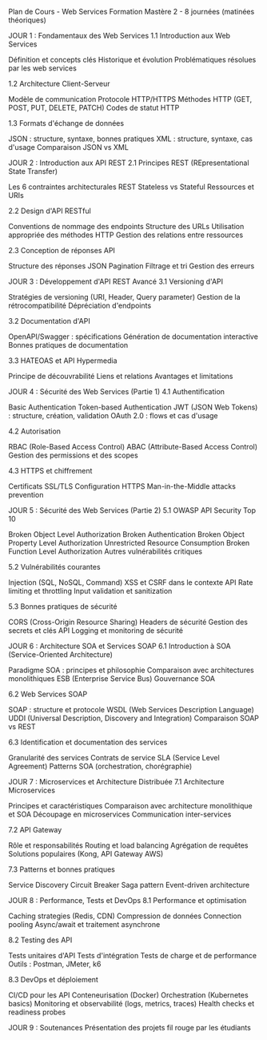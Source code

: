 Plan de Cours - Web Services
Formation Mastère 2 - 8 journées (matinées théoriques)

JOUR 1 : Fondamentaux des Web Services
1.1 Introduction aux Web Services

Définition et concepts clés
Historique et évolution
Problématiques résolues par les web services

1.2 Architecture Client-Serveur

Modèle de communication
Protocole HTTP/HTTPS
Méthodes HTTP (GET, POST, PUT, DELETE, PATCH)
Codes de statut HTTP

1.3 Formats d'échange de données

JSON : structure, syntaxe, bonnes pratiques
XML : structure, syntaxe, cas d'usage
Comparaison JSON vs XML


JOUR 2 : Introduction aux API REST
2.1 Principes REST (REpresentational State Transfer)

Les 6 contraintes architecturales REST
Stateless vs Stateful
Ressources et URIs

2.2 Design d'API RESTful

Conventions de nommage des endpoints
Structure des URLs
Utilisation appropriée des méthodes HTTP
Gestion des relations entre ressources

2.3 Conception de réponses API

Structure des réponses JSON
Pagination
Filtrage et tri
Gestion des erreurs


JOUR 3 : Développement d'API REST Avancé
3.1 Versioning d'API

Stratégies de versioning (URI, Header, Query parameter)
Gestion de la rétrocompatibilité
Dépréciation d'endpoints

3.2 Documentation d'API

OpenAPI/Swagger : spécifications
Génération de documentation interactive
Bonnes pratiques de documentation

3.3 HATEOAS et API Hypermedia

Principe de découvrabilité
Liens et relations
Avantages et limitations


JOUR 4 : Sécurité des Web Services (Partie 1)
4.1 Authentification

Basic Authentication
Token-based Authentication
JWT (JSON Web Tokens) : structure, création, validation
OAuth 2.0 : flows et cas d'usage

4.2 Autorisation

RBAC (Role-Based Access Control)
ABAC (Attribute-Based Access Control)
Gestion des permissions et des scopes

4.3 HTTPS et chiffrement

Certificats SSL/TLS
Configuration HTTPS
Man-in-the-Middle attacks prevention


JOUR 5 : Sécurité des Web Services (Partie 2)
5.1 OWASP API Security Top 10

Broken Object Level Authorization
Broken Authentication
Broken Object Property Level Authorization
Unrestricted Resource Consumption
Broken Function Level Authorization
Autres vulnérabilités critiques

5.2 Vulnérabilités courantes

Injection (SQL, NoSQL, Command)
XSS et CSRF dans le contexte API
Rate limiting et throttling
Input validation et sanitization

5.3 Bonnes pratiques de sécurité

CORS (Cross-Origin Resource Sharing)
Headers de sécurité
Gestion des secrets et clés API
Logging et monitoring de sécurité


JOUR 6 : Architecture SOA et Services SOAP
6.1 Introduction à SOA (Service-Oriented Architecture)

Paradigme SOA : principes et philosophie
Comparaison avec architectures monolithiques
ESB (Enterprise Service Bus)
Gouvernance SOA

6.2 Web Services SOAP

SOAP : structure et protocole
WSDL (Web Services Description Language)
UDDI (Universal Description, Discovery and Integration)
Comparaison SOAP vs REST

6.3 Identification et documentation des services

Granularité des services
Contrats de service
SLA (Service Level Agreement)
Patterns SOA (orchestration, chorégraphie)


JOUR 7 : Microservices et Architecture Distribuée
7.1 Architecture Microservices

Principes et caractéristiques
Comparaison avec architecture monolithique et SOA
Découpage en microservices
Communication inter-services

7.2 API Gateway

Rôle et responsabilités
Routing et load balancing
Agrégation de requêtes
Solutions populaires (Kong, API Gateway AWS)

7.3 Patterns et bonnes pratiques

Service Discovery
Circuit Breaker
Saga pattern
Event-driven architecture


JOUR 8 : Performance, Tests et DevOps
8.1 Performance et optimisation

Caching strategies (Redis, CDN)
Compression de données
Connection pooling
Async/await et traitement asynchrone

8.2 Testing des API

Tests unitaires d'API
Tests d'intégration
Tests de charge et de performance
Outils : Postman, JMeter, k6

8.3 DevOps et déploiement

CI/CD pour les API
Conteneurisation (Docker)
Orchestration (Kubernetes basics)
Monitoring et observabilité (logs, metrics, traces)
Health checks et readiness probes


JOUR 9 : Soutenances
Présentation des projets fil rouge par les étudiants
